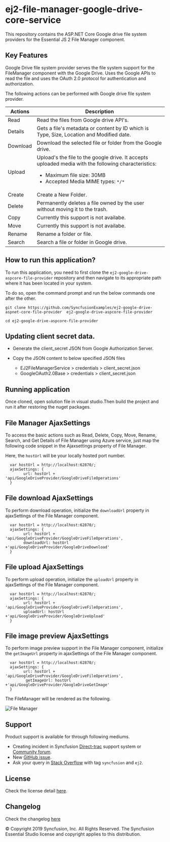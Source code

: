 # ej2-file-manager-google-drive-core-service

This repository contains the ASP.NET Core Google drive file system providers for the Essential JS 2 File Manager component.

## Key Features

Google Drive file system provider serves the file system support for the FileManager component with the Google Drive. Uses the Google APIs to read the file and uses the OAuth 2.0 protocol for authentication and authorization.

The following actions can be performed with Google drive file system provider.

| **Actions** | **Description** |
| --- | --- |
| Read      | Read the files from Google drive API's. |
| Details   | Gets a file's metadata or content by ID which is Type, Size, Location and Modified date. |
| Download  | Download the selected file or folder from the Google drive. |
| Upload    | Upload's the file to the google drive. It accepts uploaded media with the following characteristics: <ul><li>Maximum file size:  30MB</li><li>Accepted Media MIME types: `*/*` </li></ul> |
| Create    | Create a New Folder. |
| Delete    | Permanently deletes a file owned by the user without moving it to the trash. |
| Copy      | Currently this support is not availabe. |
| Move      | Currently this support is not availabe. |
| Rename    | Rename a folder or file. |
| Search    | Search a file or folder in Google drive. |

## How to run this application?

To run this application, you need to first clone the `ej2-google-drive-aspcore-file-provider` repository and then navigate to its appropriate path where it has been located in your system.

To do so, open the command prompt and run the below commands one after the other.

```
git clone https://github.com/SyncfusionExamples/ej2-google-drive-aspnet-core-file-provider  ej2-google-drive-aspcore-file-provider

cd ej2-google-drive-aspcore-file-provider

```

## Updating client secret data.

* Generate the client_secret JSON from Google Authorization Server.

* Copy the JSON content to below specified JSON files
    
    * EJ2FileManagerService > credentials > client_secret.json
    * GoogleOAuth2.0Base > credentials > client_secret.json

## Running application

Once cloned, open solution file in visual studio.Then build the project and run it after restoring the nuget packages.

## File Manager AjaxSettings

To access the basic actions such as Read, Delete, Copy, Move, Rename, Search, and Get Details of File Manager using Azure service, just map the following code snippet in the Ajaxsettings property of File Manager.

Here, the `hostUrl` will be your locally hosted port number.

```
  var hostUrl = http://localhost:62870/;
  ajaxSettings: {
        url: hostUrl + 'api/GoogleDriveProvider/GoogleDriveFileOperations'
  }
```

## File download AjaxSettings

To perform download operation, initialize the `downloadUrl` property in ajaxSettings of the File Manager component.

```
  var hostUrl = http://localhost:62870/;
  ajaxSettings: {
        url: hostUrl + 'api/GoogleDriveProvider/GoogleDriveFileOperations',
        downloadUrl: hostUrl +'api/GoogleDriveProvider/GoogleDriveDownload'
  }
```

## File upload AjaxSettings

To perform upload operation, initialize the `uploadUrl` property in ajaxSettings of the File Manager component.

```
  var hostUrl = http://localhost:62870/;
  ajaxSettings: {
        url: hostUrl + 'api/GoogleDriveProvider/GoogleDriveFileOperations',
        uploadUrl: hostUrl +'api/GoogleDriveProvider/GoogleDriveUpload'
  }
```

## File image preview AjaxSettings

To perform image preview support in the File Manager component, initialize the `getImageUrl` property in ajaxSettings of the File Manager component.

```
  var hostUrl = http://localhost:62870/;
  ajaxSettings: {
        url: hostUrl + 'api/GoogleDriveProvider/GoogleDriveFileOperations',
         getImageUrl: hostUrl +'api/GoogleDriveProvider/GoogleDriveGetImage'
  }
```

The FileManager will be rendered as the following.

![File Manager](https://ej2.syncfusion.com/products/images/file-manager/readme.gif)

## Support

Product support is available for through following mediums.

* Creating incident in Syncfusion [Direct-trac](https://www.syncfusion.com/support/directtrac/incidents?utm_source=npm&utm_campaign=filemanager) support system or [Community forum](https://www.syncfusion.com/forums/essential-js2?utm_source=npm&utm_campaign=filemanager).
* New [GitHub issue](https://github.com/syncfusion/ej2-javascript-ui-controls/issues/new).
* Ask your query in [Stack Overflow](https://stackoverflow.com/?utm_source=npm&utm_campaign=filemanager) with tag `syncfusion` and `ej2`.

## License

Check the license detail [here](https://github.com/syncfusion/ej2-javascript-ui-controls/blob/master/license).

## Changelog

Check the changelog [here](https://github.com/syncfusion/ej2-javascript-ui-controls/blob/master/controls/filemanager/CHANGELOG.md)

© Copyright 2019 Syncfusion, Inc. All Rights Reserved. The Syncfusion Essential Studio license and copyright applies to this distribution.
